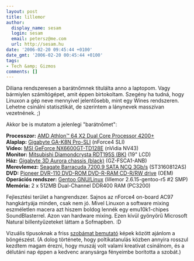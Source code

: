 ```yaml
---
layout: post
title: lillemor
author:
  display_name: sesam
  login: sesam
  email: petersz@me.com
  url: http://sesam.hu
date: '2006-02-20 09:45:44 +0100'
date_gmt: '2006-02-20 00:45:44 +0100'
tags:
- Tech &amp; Gizmos
comments: []
---
```


Diliana rendszeresen a barátnőmnek titulálta anno a laptopom. Vagy bármiylen számítógépet, amit éppen birtokoltam. Szegény ha tudná, hogy Linuxon a gép neve mennyivel jelentősebb, mint egy Wines rendszeren. Lehetne csinálni statisztikát, de szerintem a lánynevek masszívan vezetnének. ;)

Akkor be is mutatom a jelenlegi "barátnőmet":

**Processzor:** [AMD Athlon™ 64 X2 Dual Core Processor 4200+](http://www.amd.com/us-en/Processors/ProductInformation/0,,30_118_9485_13041,00.html)  
**Alaplap:** [Gigabyte GA-K8N Pro-SLI](http://www.gigabyte.com.tw/Products/Motherboard/Products_Overview.aspx?ProductID=1883&ProductName=GA-K8N%20Pro-SLI) (nForce4 SLI)  
**Video:** [MSI GeForce NX6600GT-TD128E](http://www.msi.com.tw/program/products/vga/vga/pro_vga_detail.php?UID=621) (nVidia NV43)  
**Monitor:** [Mitsubishi Diamondcrysta RDT195S (BK)](http://www.mitsubishielectric.co.jp/home/display/product/rdt195s/index.htm) (19" LCD)  
**Ház:** [Gigabyte 3D Aurora chassis (black)](http://www.gigabyte.com.tw/Products/Chassis/Products_Spec.aspx?ProductID=2130) (GZ-FSCA1-ANB)  
**Merevlemez:** [Seagate Barracuda 7200.9 SATA NCQ 3Gb/s](http://www.seagate.com/cda/products/discsales/marketing/detail/0,1081,722,00.html) (ST3160812AS)  
**DVD:** [Pioneer DVR-110 DVD-ROM DVD-R-RAM CD-R/RW drive](http://www.pioneeraus.com.au/computer/dvdwriters/dvr-110/index.html) (OEM)  
**Operációs rendszer:** [Gentoo GNU/Linux](http://www.gentoo.org) (lillemor 2.6.15-gentoo-r5 #2 SMP)  
**Memória:** 2 x 512MB Dual-Channel DDR400 RAM (PC3200)

Fejlesztési terület a hangrendszer. Sajnos az nForce4 on-board AC97 hangkártyája minden, csak nem jó. Mivel Linuxon a software mixing eszméletlen macera azt hiszem boldog lennék egy emu10k1-chipes SoundBlasterrel. Azon van hardware mixing. Ezen kívül gyönyörű Microsoft Natural billentyűzeteket láttam a Sofmapben. :D

Vizuális típusoknak a friss [szobámat bemutató](http://sesam.hu/.gallery/a303) képek között ajánlom a böngészést. (A dolog története, hogy poltikatanulás közben annyira rosszul kezdtem magam érezni, hogy muszáj volt valami kreatívat csinálnom, és a délutáni nap éppen a kedvenc aranysárga fényeimbe borította a szobát.)
